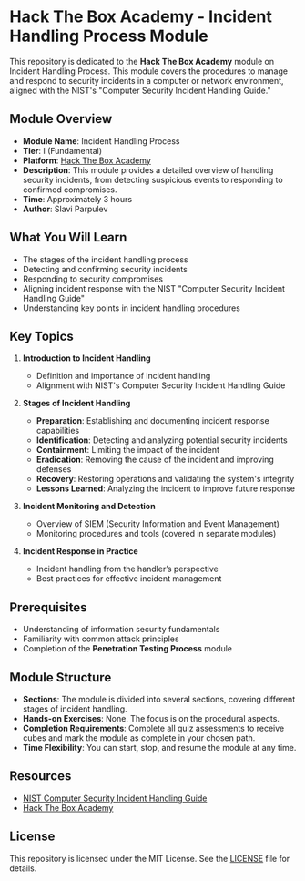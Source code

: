 # Hack The Box Academy - Incident Handling Process Module

This repository is dedicated to the **Hack The Box Academy** module on Incident Handling Process. This module covers the procedures to manage and respond to security incidents in a computer or network environment, aligned with the NIST's "Computer Security Incident Handling Guide."

## Module Overview

- **Module Name**: Incident Handling Process
- **Tier**: I (Fundamental)
- **Platform**: [Hack The Box Academy](https://academy.hackthebox.com/module/details/148)
- **Description**: This module provides a detailed overview of handling security incidents, from detecting suspicious events to responding to confirmed compromises.
- **Time**: Approximately 3 hours
- **Author**: Slavi Parpulev

## What You Will Learn

- The stages of the incident handling process
- Detecting and confirming security incidents
- Responding to security compromises
- Aligning incident response with the NIST "Computer Security Incident Handling Guide"
- Understanding key points in incident handling procedures

## Key Topics

1. **Introduction to Incident Handling**
   - Definition and importance of incident handling
   - Alignment with NIST's Computer Security Incident Handling Guide

2. **Stages of Incident Handling**
   - **Preparation**: Establishing and documenting incident response capabilities
   - **Identification**: Detecting and analyzing potential security incidents
   - **Containment**: Limiting the impact of the incident
   - **Eradication**: Removing the cause of the incident and improving defenses
   - **Recovery**: Restoring operations and validating the system's integrity
   - **Lessons Learned**: Analyzing the incident to improve future response

3. **Incident Monitoring and Detection**
   - Overview of SIEM (Security Information and Event Management)
   - Monitoring procedures and tools (covered in separate modules)

4. **Incident Response in Practice**
   - Incident handling from the handler’s perspective
   - Best practices for effective incident management

## Prerequisites

- Understanding of information security fundamentals
- Familiarity with common attack principles
- Completion of the **Penetration Testing Process** module

## Module Structure

- **Sections**: The module is divided into several sections, covering different stages of incident handling.
- **Hands-on Exercises**: None. The focus is on the procedural aspects.
- **Completion Requirements**: Complete all quiz assessments to receive cubes and mark the module as complete in your chosen path.
- **Time Flexibility**: You can start, stop, and resume the module at any time.

## Resources

- [NIST Computer Security Incident Handling Guide](https://nvlpubs.nist.gov/nistpubs/SpecialPublications/NIST.SP.800-61r2.pdf)
- [Hack The Box Academy](https://academy.hackthebox.com/)

## License

This repository is licensed under the MIT License. See the [LICENSE](LICENSE) file for details.
